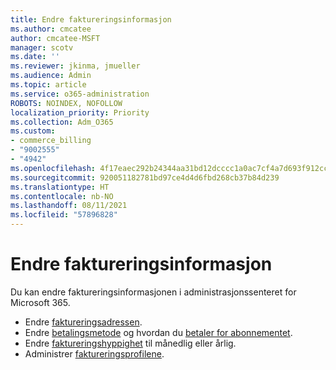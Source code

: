 ```yaml
---
title: Endre faktureringsinformasjon
ms.author: cmcatee
author: cmcatee-MSFT
manager: scotv
ms.date: ''
ms.reviewer: jkinma, jmueller
ms.audience: Admin
ms.topic: article
ms.service: o365-administration
ROBOTS: NOINDEX, NOFOLLOW
localization_priority: Priority
ms.collection: Adm_O365
ms.custom:
- commerce_billing
- "9002555"
- "4942"
ms.openlocfilehash: 4f17eaec292b24344aa31bd12dcccc1a0ac7cf4a7d693f912ccfc03ac316db47
ms.sourcegitcommit: 920051182781bd97ce4d4d6fbd268cb37b84d239
ms.translationtype: HT
ms.contentlocale: nb-NO
ms.lasthandoff: 08/11/2021
ms.locfileid: "57896828"
---
```

# <a name="change-billing-information"></a>Endre faktureringsinformasjon

Du kan endre faktureringsinformasjonen i administrasjonssenteret for Microsoft 365. 

- Endre [faktureringsadressen](https://docs.microsoft.com/microsoft-365/commerce/billing-and-payments/change-your-billing-addresses).
- Endre [betalingsmetode](https://docs.microsoft.com/microsoft-365/commerce/billing-and-payments/manage-payment-methods) og hvordan du [betaler for abonnementet](https://docs.microsoft.com/microsoft-365/commerce/billing-and-payments/pay-for-your-subscription).
- Endre [faktureringshyppighet](https://docs.microsoft.com/microsoft-365/commerce/billing-and-payments/change-payment-frequency) til månedlig eller årlig.
- Administrer [faktureringsprofilene](https://docs.microsoft.com/microsoft-365/commerce/billing-and-payments/manage-billing-profiles).
